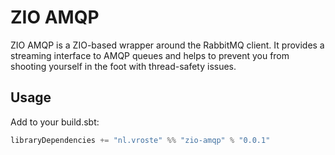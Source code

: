# ZIO AMQP

ZIO AMQP is a ZIO-based wrapper around the RabbitMQ client. It provides a streaming interface to AMQP queues and helps to prevent you from shooting yourself in the foot with thread-safety issues. 


## Usage 

Add to your build.sbt:

```scala
libraryDependencies += "nl.vroste" %% "zio-amqp" % "0.0.1"
```
